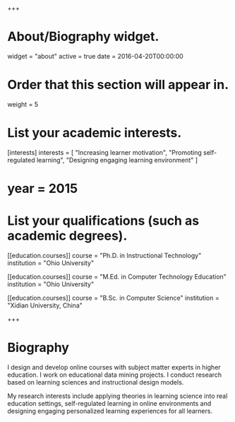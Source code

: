 +++
# About/Biography widget.
widget = "about"
active = true
date = 2016-04-20T00:00:00

# Order that this section will appear in.
weight = 5

# List your academic interests.
[interests]
  interests = [
    "Increasing learner motivation",
    "Promoting self-regulated learning",
    "Designing engaging learning environment"
  ]
# year = 2015
# List your qualifications (such as academic degrees).
[[education.courses]]
  course = "Ph.D. in Instructional Technology"
  institution = "Ohio University"
  

[[education.courses]]
  course = "M.Ed. in Computer Technology Education"
  institution = "Ohio University"


[[education.courses]]
  course = "B.Sc. in Computer Science"
  institution = "Xidian University, China"
  
 
+++

# Biography

I design and develop online courses with subject matter experts in higher education. I work on educational data mining projects. I conduct research based on learning sciences and instructional design models. 

My research interests include applying theories in learning science into real education settings, self-regulated learning in online environments and designing engaging personalized learning experiences for all learners. 

